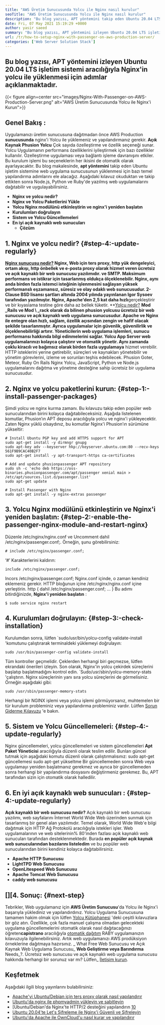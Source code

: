 ```yaml
---
title: "AWS Üretim Sunucusunda Yolcu ile Nginx nasıl kurulur" 
seoTitle: "AWS Üretim Sunucusunda Yolcu ile Nginx nasıl kurulur" 
description: "Bu blog yazısı, APT yöntemini takip eden Ubuntu 20.04 LTS işletim sistemi aracılığıyla Nginx'in yolcu ile kurulumu için adımlar açıklanmaktadır." 
date: Fri, 07 May 2021 15:19:29 +0000
author: yasir saeed
summary: "Bu blog yazısı, APT yöntemini izleyen Ubuntu 20.04 LTS işletim sistemi üzerinden yolcu ile Nginx'in yüklenmesi için adımlar açıklanmaktadır." 
url: /tr/how-to-setup-nginx-with-passenger-on-aws-production-server/
categories: ['Web Server Solution Stack']
---
```


## Bu blog yazısı, APT yöntemini izleyen Ubuntu 20.04 LTS işletim sistemi aracılığıyla Nginx'in yolcu ile yüklenmesi için adımlar açıklanmaktadır.

{{< figure align=center src="images/Nginx-With-Passenger-on-AWS-Production-Server.png" alt="AWS Üretim Sunucusunda Yolcu ile Nginx'i Kurun">}}


## **Genel Bakış** :
Uygulamanızı üretim sunucusuna dağıtmadan önce AWS Production **sunucusunda** nginx'i Yolcu ile yüklemeniz ve yapılandırmanız gerekir.
**Açık Kaynak Phusion Yolcu** Çok sayıda özelleştirme ve özellik seçeneği sunar. Yolcu Uygulamanın performans özelliklerini iyileştirmek için bazı özellikler kullanılır. Özelleştirme uygulaması veya bağlantı işleme davranışını etkiler. Bu kurulum işlemi bu seçeneklerin her ikisini de otomatik olarak ayarlayacaktır.
Bu blog makalesinde, **apt yöntemini** takip eden Ubuntu işletim sistemine web uygulama sunucusunun yüklenmesi için bazı temel yapılandırma adımlarını ele alacağız. Aşağıdaki kılavuz okuduktan ve takip ettikten sonra Node.js, Python ve Ruby'de yazılmış web uygulamalarını dağıtabilir ve uygulayabilirsiniz.
* **Nginx ve yolcu nedir?** 
* **Nginx ve Yolcu Paketlerini Yükle** 
* **Yolcu Nginx modülünü etkinleştirin ve nginx'i yeniden başlatın** 
* **Kurulumları doğrulayın** 
* **Sistem ve Yolcu Güncellemeleri** 
* **En iyi açık kaynaklı web sunucuları** 
  * **Çözüm** 

## 1. Nginx ve yolcu nedir? {#step-4:-update-regularly}

**[Nginx sunucusu nedir?][1] **Nginx, Web için ters proxy, http yük dengeleyici, ortam akışı, http önbellek ve e-posta proxy olarak hizmet veren ücretsiz ve açık kaynaklı bir web sunucusu yazılımıdır. ve SMTP. Maksimum performans ve istikrar için tasarlanmış oldukça ölçeklenebilir. Nginx, aynı anda birden fazla istemci isteğinin işlenmesini sağlayan yüksek performanslı eşzamansız, süresiz ve olay odaklı web sunucusudur. 2-Clause BSD lisansı şartları altında 2004 yılında yayınlanan Igor Sysoev tarafından yazılmıştır.** Nginx, Apache'den 2,5 kat daha hızlı**gerçekleştirir ve bir kıyaslama testine göre daha az bellek tüketir.
**[Yolcu nedir?][2] **Mod _Rails ve Mod \ _rack olarak da bilinen phusion yolcusu ücretsiz bir web sunucusu ve açık kaynaklı web uygulama sunucusudur. Apache ve Nginx ile entegre olan hızlı, sağlam, özellik açısından zengin ve hafif olacak şekilde tasarlanmıştır. Ayrıca uygulamalar için güvenlik, güvenilirlik ve ölçeklenebilirliği artırır. Yöneticilerin web uygulama işlemleri, sunucu performansı hakkında bilgi edinmelerini sağlar. Yolcu App Server web uygulamalarınızı kolayca çalıştırır ve otomatik yönetir. Aynı zamanda çoklu kiracılı ve bağımsız olarak birden fazla uygulamaya** hizmet verebilir. HTTP isteklerini yerine getirebilir, süreçleri ve kaynakları yönetebilir ve yönetim görevlerini, izleme ve sorunları teşhis edebilecek. Phusion Goter, Meteor, Ruby On Rails Nginx Yolcu, JavaScript, Python ve Node.js uygulamalarını dağıtma ve yönetme desteğine sahip ücretsiz bir uygulama sunucusudur.

## 2. Nginx ve yolcu paketlerini kurun: {#step-1:-install-passenger-packages}

Şimdi yolcu ve nginx kurma zamanı. Bu kılavuzu takip eden popüler web sunucularından birini kolayca dağıtabileceksiniz. Aşağıda listelenen komutlar, Phusion’ın APT deposu aracılığıyla yolcu ve nginx'i yükleyecektir. Zaten Nginx yüklü olsaydınız, bu komutlar Nginx'i Phusion’ın sürümüne yükseltir:
```
# Install Ubuntu PGP key and add HTTPS support for APT
sudo apt-get install -y dirmngr gnupg
sudo apt-key adv --keyserver hkp://keyserver.ubuntu.com:80 --recv-keys 561F9B9CAC40B2F7
sudo apt-get install -y apt-transport-https ca-certificates

# Add and update phusionpassenger APT repository
sudo sh -c 'echo deb https://oss-binaries.phusionpassenger.com/apt/passenger xenial main > /etc/apt/sources.list.d/passenger.list'
sudo apt-get update

# Install Passenger with Nginx
sudo apt-get install -y nginx-extras passenger
```

## 3. Yolcu Nginx modülünü etkinleştirin ve Nginx'i yeniden başlatın: {#step-2:-enable-the-passenger-nginx-module-and-restart-nginx}

Düzenle /etc/nginx/nginx.conf ve Uncomment dahil /etc/nginx/passenger.conf;. Örneğin, şunu görebilirsiniz:
```
# include /etc/nginx/passenger.conf;
```
‘#’ Karakterlerini kaldırın:
```
include /etc/nginx/passenger.conf;
```
Incors /etc/nginx/passenger.conf; Nginx.conf içinde, o zaman kendiniz eklemeniz gerekir. HTTP bloğunun içine /etc/nginx/nginx.conf içine yerleştirin.
http {
    dahil /etc/nginx/passenger.conf;
    ...
}
Bu adımı bitirdiğinizde, **Nginx'i yeniden başlatın** :
```
$ sudo service nginx restart
```

## 4. Kurulumları doğrulayın: {#step-3:-check-installation}

Kurulumdan sonra, lütfen `sudo/usr/bin/yolcu-config validate-install 'komutunu çalıştırarak terminaldeki yüklemeyi doğrulayın:
```
sudo /usr/bin/passenger-config validate-install
```
Tüm kontroller geçmelidir. Çeklerden herhangi biri geçmezse, lütfen ekrandaki önerileri izleyin.
Son olarak, Nginx'in yolcu çekirdek süreçlerini başlatıp başlatmadığını kontrol edin. `Sudo/usr/sbin/yolcu-memory-stats 'çalıştırın. Nginx süreçlerinin yanı sıra yolcu süreçlerini de görmelisiniz. Örneğin aşağıdaki gibi:
```
sudo /usr/sbin/passenger-memory-stats
```
Herhangi bir NGINX işlemi veya yolcu işlemi görmüyorsanız, muhtemelen bir tür kurulum probleminiz veya yapılandırma probleminiz vardır. Lütfen [Sorun Giderme Kılavuzu][3] 'e bakın.

## 5. Sistem ve Yolcu Güncellemeleri: {#step-4:-update-regularly}

Nginx güncellemeleri, yolcu güncellemeleri ve sistem güncellemeleri **Apt Paket Yöneticisi** aracılığıyla düzenli olarak teslim edilir. Bunları güncel tutmak için aşağıdaki komutu düzenli olarak çalıştırmalısınız:
sudo apt-get güncellemesi
sudo apt-get yükseltme
Bir güncellemeden sonra Web veya uygulamayı yeniden başlatmanız gerekmez ve ayrıca bir güncellemeden sonra herhangi bir yapılandırma dosyasını değiştirmeniz gerekmez. Bu, APT tarafından sizin için otomatik olarak halledilir.

## 6. **En iyi açık kaynaklı web sunucuları** : {#step-4:-update-regularly}

**Açık kaynaklı bir web sunucusu nedir?** Açık kaynaklı bir web sunucusu yazılımı, web sayfalarını İnternet World Wide Web üzerinden sunmak için tasarlanmış bir genel alan yazılımıdır. Temel olarak, World Wide Web'e bilgi dağıtmak için HTTP Ağ Protokolü aracılığıyla istekleri işler.
Web uygulamalarının ve web sitelerinin% 80'inden fazlası açık kaynaklı web sunucuları tarafından desteklenmektedir. Burada **en popüler açık kaynak web sunucularından bazılarını listeledim** ve bu popüler web sunucularından birini kendiniz kolayca dağıtabilirsiniz.
* **Apache HTTP Sunucusu** 
* **LightTPD Web Sunucusu** 
* **OpenLitespeed Web Sunucusu** 
* **Apache Tomcat Web Sunucusu** 
* **caddy web sunucusu** 

## [][4. Sonuç: {#next-step}

Tebrikler, Web uygulamanız için **AWS Üretim Sunucusu**'da Yolcu ile Nginx'i başarıyla yüklediniz ve yapılandırdınız. Yolcu Uygulama Sunucusuna tamamen hakim olmak için lütfen [Yolcu Kütüphanesi][5] 'deki çeşitli kılavuzlara bir göz atın. Özellikle, çok fazla manuel çalışma olmadan gelecekteki uygulama güncellemelerini otomatik olarak nasıl dağıtacağınızı öğreten**capistrano** aracılığıyla [otomatik dağıtım][6] RABY uygulamanızın kılavuzuyla ilgilenebilirsiniz. Artık web uygulamanızı AWS prodüksiyon örneklerine dağıtmaya hazırsınız.
_ What Free Web Sunucusu ve Açık Kaynak Web Uygulama Sunucusu_ **Web Geliştirme veya Barındırma** Needs_?. Ücretsiz web sunucusu ve açık kaynaklı web uygulama sunucusu hakkında herhangi bir sorunuz var mı? Lütfen_ [İletişim kurun][7].

## Keşfetmek
Aşağıdaki ilgili blog yayınlarını bulabilirsiniz:
  * [Apache'yi Ubuntu/Debian için ters proxy olarak nasıl yapılandırır][8]
  * [Ubuntu'da nginx ile phpmyadmin yükleyin ve sabitleyin][9]
  * [Ubuntu/Debian'da Nginx'te HTTP/2 desteğini yapılandırın [10]
  * [Ubuntu 20.04'te Let's Şifreleme ile Nginx'i Güvenli ve Şifreleyin][11]
  * [Ubuntu'da Apache ile OwnCloud'u nasıl kurar ve yapılandırır][12]



[1]: http://nginx.com/
[2]: https://www.phusionpassenger.com/
[3]: https://www.phusionpassenger.com/library/admin/nginx/troubleshooting/
[4]: https://www.phusionpassenger.com/library/walkthroughs/deploy/ruby/aws/nginx/oss/xenial/install_passenger.html#next-step
[5]: https://www.phusionpassenger.com/library/#guides
[6]: https://www.phusionpassenger.com/library/deploy/nginx/automating_app_updates/ruby/
[7]: mailto:yasir.saeed@aspose.com
[8]: https://blog.containerize.com/web-server-solution-stack/how-to-configure-apache-as-a-reverse-proxy-for-ubuntudebian/
[9]: https://blog.containerize.com/web-server-solution-stack/how-to-install-and-secure-phpmyadmin-with-nginx-on-ubuntu/
[10]: https://blog.containerize.com/web-server-solution-stack/how-to-configure-http2-support-in-nginx-on-ubuntudebian/
[11]: https://blog.containerize.com/web-server-solution-stack/how-to-secure-nginx-with-letsencrypt-on-ubuntu-20-04/
[12]: https://blog.containerize.com/backup-and-sync-software/how-to-install-and-configure-owncloud-with-apache-on-ubuntu/
